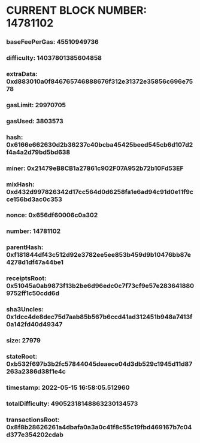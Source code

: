 # CURRENT BLOCK NUMBER: 14781102

### baseFeePerGas: 45510949736
### difficulty: 14037801385604858
### extraData: 0xd883010a0f846765746888676f312e31372e35856c696e7578
### gasLimit: 29970705
### gasUsed: 3803573
### hash: 0x6166e662630d2b36237c40bcba45425beed545cb6d107d2f4a4a2d79bd5bd638
### miner: 0x21479eB8CB1a27861c902F07A952b72b10Fd53EF
### mixHash: 0xd432d997826342d17cc564d0d6258fa1e6ad94c91d0e11f9cce156bd3ac0c353
### nonce: 0x656df60006c0a302
### number: 14781102
### parentHash: 0xf181844df43c512d92e3782ee5ee853b459d9b10476bb87e4278d1df47a44be1
### receiptsRoot: 0x51045a0ab9873f13b2be6d96edc0c7f73cf9e57e2836418809752ff1c50cdd6d
### sha3Uncles: 0x1dcc4de8dec75d7aab85b567b6ccd41ad312451b948a7413f0a142fd40d49347
### size: 27979
### stateRoot: 0xb532f697b3b2fc57844045deaece04d3db529c1945d11d87263a2386d38f1e4c
### timestamp: 2022-05-15 16:58:05.512960
### totalDifficulty: 49052318148863230134573
### transactionsRoot: 0x8f8b28626261a4dbafa0a3a0c41f8c55c19fbd469167b7c04d377e354202cdab
